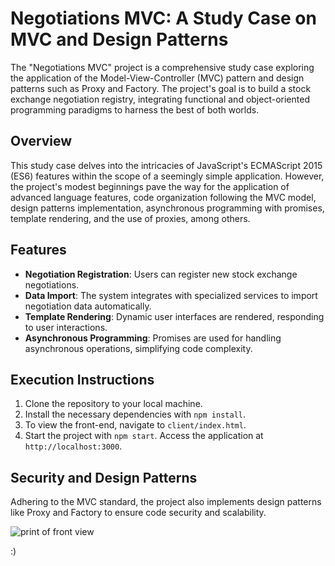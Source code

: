 # Negotiations MVC: A Study Case on MVC and Design Patterns 
The "Negotiations MVC" project is a comprehensive study case exploring the application of the Model-View-Controller (MVC) pattern and design patterns such as Proxy and Factory. The project's goal is to build a stock exchange negotiation registry, integrating functional and object-oriented programming paradigms to harness the best of both worlds.

## Overview
This study case delves into the intricacies of JavaScript's ECMAScript 2015 (ES6) features within the scope of a seemingly simple application. However, the project's modest beginnings pave the way for the application of advanced language features, code organization following the MVC model, design patterns implementation, asynchronous programming with promises, template rendering, and the use of proxies, among others.

## Features
- **Negotiation Registration**: Users can register new stock exchange negotiations.
- **Data Import**: The system integrates with specialized services to import negotiation data automatically.
- **Template Rendering**: Dynamic user interfaces are rendered, responding to user interactions.
- **Asynchronous Programming**: Promises are used for handling asynchronous operations, simplifying code complexity.

## Execution Instructions
1. Clone the repository to your local machine.
2. Install the necessary dependencies with `npm install`.
3. To view the front-end, navigate to `client/index.html`.
4. Start the project with `npm start`. Access the application at `http://localhost:3000`.

## Security and Design Patterns
Adhering to the MVC standard, the project also implements design patterns like Proxy and Factory to ensure code security and scalability.

<img src="https://i.ibb.co/PFM1nBf/Screenshot-from-2024-04-24-11-52-58.png" alt="print of front view"/>

:)
